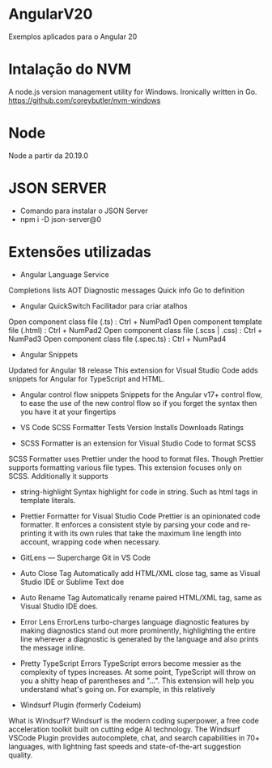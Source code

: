 # AngularV20
Exemplos aplicados para o Angular 20

# Intalação do NVM
A node.js version management utility for Windows. Ironically written in Go.
https://github.com/coreybutler/nvm-windows
# Node
Node a partir da 20.19.0
# JSON SERVER
- Comando para instalar o JSON Server
- npm i -D json-server@0
# Extensões utilizadas
 - Angular Language Service
   
Completions lists
AOT Diagnostic messages
Quick info
Go to definition

 -  Angular QuickSwitch
Facilitador para criar atalhos

Open component class file (.ts) : Ctrl + NumPad1
Open component template file (.html) : Ctrl + NumPad2
Open component class file (.scss | .css) : Ctrl + NumPad3
Open component class file (.spec.ts) : Ctrl + NumPad4

- Angular Snippets

Updated for Angular 18 release
This extension for Visual Studio Code adds snippets for Angular for TypeScript and HTML.

- Angular control flow snippets
Snippets for the Angular v17+ control flow, to ease the use of the new control flow so if you forget the syntax then you have it at your fingertips

- VS Code SCSS Formatter
Tests Version Installs Downloads Ratings

- SCSS Formatter is an extension for Visual Studio Code to format SCSS

SCSS Formatter uses Prettier under the hood to format files. 
Though Prettier supports formatting various file types. This extension focuses only on SCSS. Additionally it supports

- string-highlight
Syntax highlight for code in string. Such as html tags in template literals.

- Prettier Formatter for Visual Studio Code
Prettier is an opinionated code formatter. It enforces a consistent style by parsing your code and re-printing it with its own rules that take the maximum line length into account, wrapping code when necessary.
- GitLens — Supercharge Git in VS Code
- Auto Close Tag
Automatically add HTML/XML close tag, same as Visual Studio IDE or Sublime Text doe
- Auto Rename Tag
Automatically rename paired HTML/XML tag, same as Visual Studio IDE does.
- Error Lens
ErrorLens turbo-charges language diagnostic features by making diagnostics stand out more prominently, highlighting the entire line wherever a diagnostic is generated by the language and also prints the message inline.

- Pretty TypeScript Errors
TypeScript errors become messier as the complexity of types increases. At some point, TypeScript will throw on you a shitty heap of parentheses and "...".
This extension will help you understand what's going on. For example, in this relatively

- Windsurf Plugin (formerly Codeium)
  
What is Windsurf?
Windsurf is the modern coding superpower, a free code acceleration toolkit built on cutting edge AI technology. The Windsurf VSCode Plugin provides autocomplete, chat, and search capabilities in 70+ languages, with lightning fast speeds and state-of-the-art suggestion quality.

